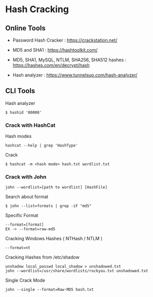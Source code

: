 
# Hash Cracking

## Online Tools

+ Password Hash Cracker : https://crackstation.net/

+ MD5 and SHA1 : https://hashtoolkit.com/

+  MD5, SHA1, MySQL, NTLM, SHA256, SHA512 hashes : https://hashes.com/en/decrypt/hash

+ Hash analyzer : https://www.tunnelsup.com/hash-analyzer/

## CLI Tools


Hash analyzer
```
$ hashid '00000'
```

### Crack with HashCat

Hash modes

```
hashcat --help | grep 'HashType'    
```

Crack

```
$ hashcat -m <hash mode> hash.txt wordlist.txt
```


### Crack with John 

```
john --wordlist=[path to wordlist] [HashFile]
```

Search about format

```
$ john --list=formats | grep -iF "md5"
```

Specific Format 

```
--format=[format]
EX -> --format=raw-md5
```


Cracking Windows Hashes ( NTHash / NTLM )

```
--format=nt
```

Cracking Hashes from /etc/shadow

```
unshadow local_passwd local_shadow > unshadowed.txt
john --wordlist=/usr/share/wordlists/rockyou.txt unshadowed.txt
```

Single Crack Mode

```
john --single --format=Raw-MD5 hash.txt
```

















































